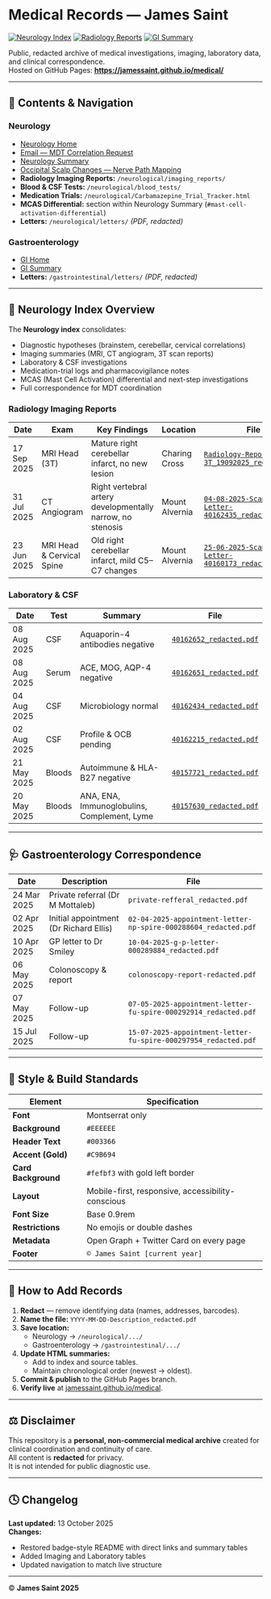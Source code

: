 
# Medical Records — James Saint

[![Neurology Index](https://img.shields.io/badge/Neurology-Index-003366?style=for-the-badge)](https://jamessaint.github.io/medical/neurological/)
[![Radiology Reports](https://img.shields.io/badge/Imaging-Reports-003366?style=for-the-badge)](https://jamessaint.github.io/medical/neurological/#imaging-reports)
[![GI Summary](https://img.shields.io/badge/Gastroenterology-Summary-006633?style=for-the-badge)](https://jamessaint.github.io/medical/gastrointestinal/Gastroenterology_Summary.html)

Public, redacted archive of medical investigations, imaging, laboratory data, and clinical correspondence.  
Hosted on GitHub Pages: **https://jamessaint.github.io/medical/**  

---

## 📁 Contents & Navigation

### Neurology
- [Neurology Home](https://jamessaint.github.io/medical/neurological/)
- [Email — MDT Correlation Request](https://jamessaint.github.io/medical/neurological/Email_MDT_Correlation_Request_JamesSaint.html)
- [Neurology Summary](https://jamessaint.github.io/medical/neurological/Neurology_Summary.html)
- [Occipital Scalp Changes — Nerve Path Mapping](https://jamessaint.github.io/medical/neurological/Occipital_Scalp_Changes_Nerve_Path_Mapping.html)
- **Radiology Imaging Reports:** `/neurological/imaging_reports/`
- **Blood & CSF Tests:** `/neurological/blood_tests/`
- **Medication Trials:** `/neurological/Carbamazepine_Trial_Tracker.html`
- **MCAS Differential:** section within Neurology Summary (`#mast-cell-activation-differential`)
- **Letters:** `/neurological/letters/` *(PDF, redacted)*

### Gastroenterology
- [GI Home](https://jamessaint.github.io/medical/gastrointestinal/)
- [GI Summary](https://jamessaint.github.io/medical/gastrointestinal/Gastroenterology_Summary.html)
- **Letters:** `/gastrointestinal/letters/` *(PDF, redacted)*

---

## 🧠 Neurology Index Overview

The **Neurology index** consolidates:
- Diagnostic hypotheses (brainstem, cerebellar, cervical correlations)
- Imaging summaries (MRI, CT angiogram, 3T scan reports)
- Laboratory & CSF investigations
- Medication-trial logs and pharmacovigilance notes
- MCAS (Mast Cell Activation) differential and next-step investigations
- Full correspondence for MDT coordination

### Radiology Imaging Reports
| Date | Exam | Key Findings | Location | File |
|------|------|---------------|-----------|------|
| 17 Sep 2025 | MRI Head (3T) | Mature right cerebellar infarct, no new lesion | Charing Cross | [`Radiology-Report-3T_19092025_redacted.pdf`](https://jamessaint.github.io/medical/neurological/imaging_reports/Radiology-Report-3T_19092025_redacted.pdf) |
| 31 Jul 2025 | CT Angiogram | Right vertebral artery developmentally narrow, no stenosis | Mount Alvernia | [`04-08-2025-Scanned-Letter-40162435_redacted.pdf`](https://jamessaint.github.io/medical/neurological/imaging_reports/04-08-2025-Scanned-Letter-40162435_redacted.pdf) |
| 23 Jun 2025 | MRI Head & Cervical Spine | Old right cerebellar infarct, mild C5–C7 changes | Mount Alvernia | [`25-06-2025-Scanned-Letter-40160173_redacted.pdf`](https://jamessaint.github.io/medical/neurological/imaging_reports/25-06-2025-Scanned-Letter-40160173_redacted.pdf) |

### Laboratory & CSF
| Date | Test | Summary | File |
|------|------|----------|------|
| 08 Aug 2025 | CSF | Aquaporin-4 antibodies negative | [`40162652_redacted.pdf`](https://jamessaint.github.io/medical/neurological/blood_tests/08-08-2025-Scanned-Letter-40162652_redacted.pdf) |
| 08 Aug 2025 | Serum | ACE, MOG, AQP-4 negative | [`40162651_redacted.pdf`](https://jamessaint.github.io/medical/neurological/blood_tests/08-08-2025-Scanned-Letter-40162651_redacted.pdf) |
| 04 Aug 2025 | CSF | Microbiology normal | [`40162434_redacted.pdf`](https://jamessaint.github.io/medical/neurological/blood_tests/04-08-2025-Scanned-Letter-40162434_redacted.pdf) |
| 02 Aug 2025 | CSF | Profile & OCB pending | [`40162215_redacted.pdf`](https://jamessaint.github.io/medical/neurological/blood_tests/02-08-2025-Scanned-Letter-40162215_redacted.pdf) |
| 21 May 2025 | Bloods | Autoimmune & HLA-B27 negative | [`40157721_redacted.pdf`](https://jamessaint.github.io/medical/neurological/blood_tests/21-05-2025-Scanned-Letter-40157721_redacted.pdf) |
| 20 May 2025 | Bloods | ANA, ENA, Immunoglobulins, Complement, Lyme | [`40157630_redacted.pdf`](https://jamessaint.github.io/medical/neurological/blood_tests/20-05-2025-Scanned-Letter-40157630_redacted.pdf) |

---

## 🩺 Gastroenterology Correspondence

| Date | Description | File |
|------|--------------|------|
| 24 Mar 2025 | Private referral (Dr M Mottaleb) | `private-refferal_redacted.pdf` |
| 02 Apr 2025 | Initial appointment (Dr Richard Ellis) | `02-04-2025-appointment-letter-np-spire-000288604_redacted.pdf` |
| 10 Apr 2025 | GP letter to Dr Smiley | `10-04-2025-g-p-letter-000289884_redacted.pdf` |
| 06 May 2025 | Colonoscopy & report | `colonoscopy-report-redacted.pdf` |
| 07 May 2025 | Follow-up | `07-05-2025-appointment-letter-fu-spire-000292914_redacted.pdf` |
| 15 Jul 2025 | Follow-up | `15-07-2025-appointment-letter-fu-spire-000297954_redacted.pdf` |

---

## 🎨 Style & Build Standards

| Element | Specification |
|----------|---------------|
| **Font** | Montserrat only |
| **Background** | `#EEEEEE` |
| **Header Text** | `#003366` |
| **Accent (Gold)** | `#C9B694` |
| **Card Background** | `#fefbf3` with gold left border |
| **Layout** | Mobile-first, responsive, accessibility-conscious |
| **Font Size** | Base 0.9rem |
| **Restrictions** | No emojis or double dashes |
| **Metadata** | Open Graph + Twitter Card on every page |
| **Footer** | `© James Saint [current year]` |

---

## 🧾 How to Add Records

1. **Redact** — remove identifying data (names, addresses, barcodes).  
2. **Name the file:** `YYYY-MM-DD-Description_redacted.pdf`  
3. **Save location:**  
   - Neurology → `/neurological/.../`  
   - Gastroenterology → `/gastrointestinal/.../`  
4. **Update HTML summaries:**  
   - Add to index and source tables.  
   - Maintain chronological order (newest → oldest).  
5. **Commit & publish** to the GitHub Pages branch.  
6. **Verify live** at [jamessaint.github.io/medical](https://jamessaint.github.io/medical/).

---

## ⚖️ Disclaimer

This repository is a **personal, non-commercial medical archive** created for clinical coordination and continuity of care.  
All content is **redacted** for privacy.  
It is not intended for public diagnostic use.

---

## 🕓 Changelog

**Last updated:** 13 October 2025  
**Changes:**  
- Restored badge-style README with direct links and summary tables
- Added Imaging and Laboratory tables
- Updated navigation to match live structure

---

© **James Saint 2025**

